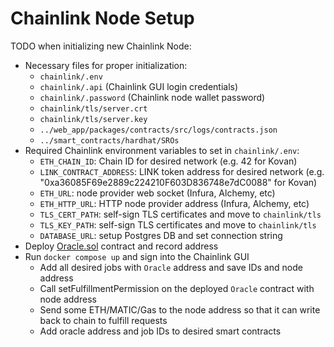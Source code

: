 # Chainlink Node Setup

TODO when initializing new Chainlink Node:

- Necessary files for proper initialization:
    - `chainlink/.env`  
    - `chainlink/.api`              (Chainlink GUI login credentials)
    - `chainlink/.password`         (Chainlink node wallet password)
    - `chainlink/tls/server.crt`
    - `chainlink/tls/server.key`
    - `../web_app/packages/contracts/src/logs/contracts.json`
    - `../smart_contracts/hardhat/SROs`
- Required Chainlink environment variables to set in `chainlink/.env`:
    - `ETH_CHAIN_ID`: Chain ID for desired network (e.g. 42 for Kovan)
    - `LINK_CONTRACT_ADDRESS`: LINK token address for desired network (e.g. "0xa36085F69e2889c224210F603D836748e7dC0088" for Kovan)
    - `ETH_URL`: node provider web socket (Infura, Alchemy, etc)
    - `ETH_HTTP_URL`: HTTP node provider address (Infura, Alchemy, etc)
    - `TLS_CERT_PATH`: self-sign TLS certificates and move to `chainlink/tls`
    - `TLS_KEY_PATH`: self-sign TLS certificates and move to `chainlink/tls`
    - `DATABASE_URL`: setup Postgres DB and set connection string
- Deploy [Oracle.sol](https://remix.ethereum.org/#url=https://docs.chain.link/samples/NodeOperators/Oracle.sol&optimize=false&runs=200&evmVersion=null) contract and record address
- Run `docker compose up` and sign into the Chainlink GUI
    - Add all desired jobs with `Oracle` address and save IDs and node address
    - Call setFulfillmentPermission on the deployed `Oracle` contract with node address
    - Send some ETH/MATIC/Gas to the node address so that it can write back to chain to fulfill requests
    - Add oracle address and job IDs to desired smart contracts
